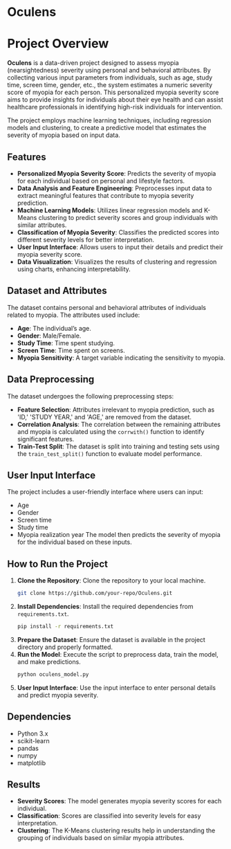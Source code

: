 # Oculens 

# Project Overview
**Oculens** is a data-driven project designed to assess myopia (nearsightedness) severity using personal and behavioral attributes. By collecting various input parameters from individuals, such as age, study time, screen time, gender, etc., the system estimates a numeric severity score of myopia for each person. This personalized myopia severity score aims to provide insights for individuals about their eye health and can assist healthcare professionals in identifying high-risk individuals for intervention.

The project employs machine learning techniques, including regression models and clustering, to create a predictive model that estimates the severity of myopia based on input data.

## Features
- **Personalized Myopia Severity Score**: Predicts the severity of myopia for each individual based on personal and lifestyle factors.
- **Data Analysis and Feature Engineering**: Preprocesses input data to extract meaningful features that contribute to myopia severity prediction.
- **Machine Learning Models**: Utilizes linear regression models and K-Means clustering to predict severity scores and group individuals with similar attributes.
- **Classification of Myopia Severity**: Classifies the predicted scores into different severity levels for better interpretation.
- **User Input Interface**: Allows users to input their details and predict their myopia severity score.
- **Data Visualization**: Visualizes the results of clustering and regression using charts, enhancing interpretability.

## Dataset and Attributes
The dataset contains personal and behavioral attributes of individuals related to myopia. The attributes used include:
- **Age**: The individual’s age.
- **Gender**: Male/Female.
- **Study Time**: Time spent studying.
- **Screen Time**: Time spent on screens.
- **Myopia Sensitivity**: A target variable indicating the sensitivity to myopia.

## Data Preprocessing
The dataset undergoes the following preprocessing steps:
- **Feature Selection**: Attributes irrelevant to myopia prediction, such as 'ID,' 'STUDY YEAR,' and 'AGE,' are removed from the dataset.
- **Correlation Analysis**: The correlation between the remaining attributes and myopia is calculated using the `corrwith()` function to identify significant features.
- **Train-Test Split**: The dataset is split into training and testing sets using the `train_test_split()` function to evaluate model performance.


## User Input Interface
The project includes a user-friendly interface where users can input:
- Age
- Gender
- Screen time
- Study time
- Myopia realization year
The model then predicts the severity of myopia for the individual based on these inputs.

## How to Run the Project
1. **Clone the Repository**: Clone the repository to your local machine.
   ```bash
   git clone https://github.com/your-repo/Oculens.git
   ```
2. **Install Dependencies**: Install the required dependencies from `requirements.txt`.
   ```bash
   pip install -r requirements.txt
   ```
3. **Prepare the Dataset**: Ensure the dataset is available in the project directory and properly formatted.
4. **Run the Model**: Execute the script to preprocess data, train the model, and make predictions.
   ```bash
   python oculens_model.py
   ```
5. **User Input Interface**: Use the input interface to enter personal details and predict myopia severity.

## Dependencies
- Python 3.x
- scikit-learn
- pandas
- numpy
- matplotlib

## Results
- **Severity Scores**: The model generates myopia severity scores for each individual.
- **Classification**: Scores are classified into severity levels for easy interpretation.
- **Clustering**: The K-Means clustering results help in understanding the grouping of individuals based on similar myopia attributes.

